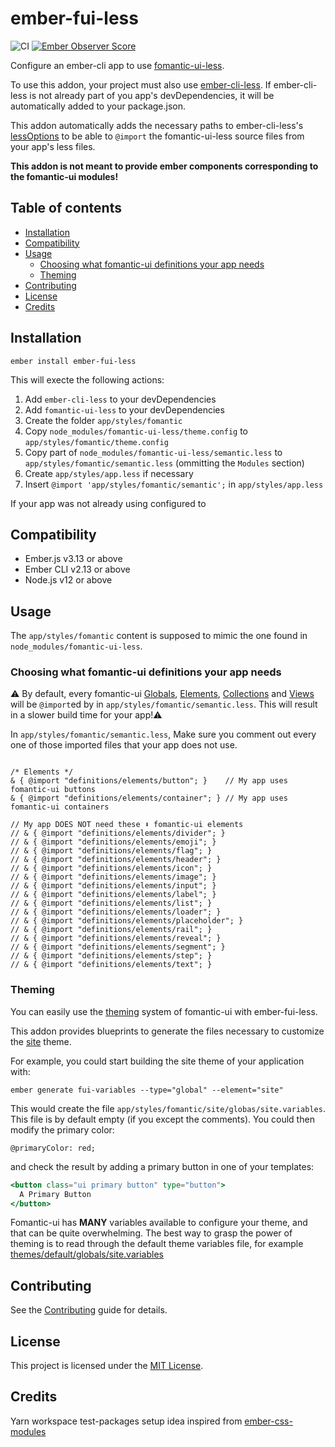 <!-- omit in toc -->
# ember-fui-less

![CI](https://github.com/bartocc/ember-fui-less/workflows/CI/badge.svg)
[![Ember Observer Score](https://emberobserver.com/badges/ember-fui-less.svg)](https://emberobserver.com/addons/ember-fui-less)


Configure an ember-cli app to use [fomantic-ui-less](https://github.com/fomantic/Fomantic-UI-LESS).

To use this addon, your project must also use [ember-cli-less](https://github.com/gpoitch/ember-cli-less).
If ember-cli-less is not already part of you app's devDependencies, it will be automatically added to your package.json.

This addon automatically adds the necessary paths to ember-cli-less's [lessOptions](https://github.com/gpoitch/ember-cli-less#usage)
to be able to `@import` the fomantic-ui-less source files from your app's less files.

**This addon is not meant to provide ember components corresponding to the fomantic-ui modules!**

<!-- omit in toc -->
## Table of contents

- [Installation](#installation)
- [Compatibility](#compatibility)
- [Usage](#usage)
  - [Choosing what fomantic-ui definitions your app needs](#choosing-what-fomantic-ui-definitions-your-app-needs)
  - [Theming](#theming)
- [Contributing](#contributing)
- [License](#license)
- [Credits](#credits)

## Installation

```
ember install ember-fui-less
```

This will execte the following actions:

1. Add `ember-cli-less` to your devDependencies
2. Add `fomantic-ui-less` to your devDependencies
3. Create the folder `app/styles/fomantic`
5. Copy `node_modules/fomantic-ui-less/theme.config` to `app/styles/fomantic/theme.config`
6. Copy part of `node_modules/fomantic-ui-less/semantic.less` to `app/styles/fomantic/semantic.less` (ommitting the `Modules` section)
7. Create `app/styles/app.less` if necessary
8. Insert `@import 'app/styles/fomantic/semantic';` in `app/styles/app.less`

If your app was not already using configured to

## Compatibility

* Ember.js v3.13 or above
* Ember CLI v2.13 or above
* Node.js v12 or above

## Usage

The `app/styles/fomantic` content is supposed to mimic the one found in `node_modules/fomantic-ui-less`.

### Choosing what fomantic-ui definitions your app needs

⚠️ By default, every fomantic-ui [Globals](https://github.com/fomantic/Fomantic-UI-LESS/tree/master/definitions/globals), [Elements](https://github.com/fomantic/Fomantic-UI-LESS/tree/master/definitions/elements), [Collections](https://github.com/fomantic/Fomantic-UI-LESS/tree/master/definitions/collections) and [Views](https://github.com/fomantic/Fomantic-UI-LESS/tree/master/definitions/views) will be `@import`ed by in `app/styles/fomantic/semantic.less`. This will result in a slower build time for your app!⚠️

In `app/styles/fomantic/semantic.less`, Make sure you comment out every one of those imported files that your app does not use.

```less

/* Elements */
& { @import "definitions/elements/button"; }    // My app uses fomantic-ui buttons
& { @import "definitions/elements/container"; } // My app uses fomantic-ui containers

// My app DOES NOT need these ⬇️ fomantic-ui elements
// & { @import "definitions/elements/divider"; }
// & { @import "definitions/elements/emoji"; }
// & { @import "definitions/elements/flag"; }
// & { @import "definitions/elements/header"; }
// & { @import "definitions/elements/icon"; }
// & { @import "definitions/elements/image"; }
// & { @import "definitions/elements/input"; }
// & { @import "definitions/elements/label"; }
// & { @import "definitions/elements/list"; }
// & { @import "definitions/elements/loader"; }
// & { @import "definitions/elements/placeholder"; }
// & { @import "definitions/elements/rail"; }
// & { @import "definitions/elements/reveal"; }
// & { @import "definitions/elements/segment"; }
// & { @import "definitions/elements/step"; }
// & { @import "definitions/elements/text"; }
```

### Theming

You can easily use the [theming](https://fomantic-ui.com/usage/theming.html) system of fomantic-ui with ember-fui-less.

This addon provides blueprints to generate the files necessary to customize the [site](https://fomantic-ui.com/usage/theming.html#sitewide-defaults) theme.

For example, you could start building the site theme of your application with:

```shell
ember generate fui-variables --type="global" --element="site"
```

This would create the file `app/styles/fomantic/site/globas/site.variables`.
This file is by default empty (if you except the comments).
You could then modify the primary color:

```less
@primaryColor: red;
```

and check the result by adding a primary button in one of your templates:

```hbs
<button class="ui primary button" type="button">
  A Primary Button
</button>
```

Fomantic-ui has **MANY** variables available to configure your theme, and that can be quite overwhelming.
The best way to grasp the power of theming is to read through the default theme variables file,
for example [themes/default/globals/site.variables](https://github.com/fomantic/Fomantic-UI-LESS/blob/master/themes/default/globals/site.variables)

## Contributing

See the [Contributing](CONTRIBUTING.md) guide for details.

## License

This project is licensed under the [MIT License](LICENSE.md).

## Credits

Yarn workspace test-packages setup idea inspired from [ember-css-modules](https://github.com/salsify/ember-css-modules)

